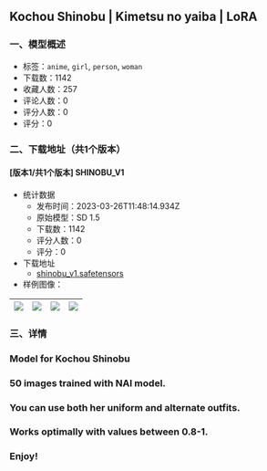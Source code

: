 ## Kochou Shinobu | Kimetsu no yaiba | LoRA
### 一、模型概述

- 标签：`anime`, `girl`, `person`, `woman`
- 下载数：1142
- 收藏人数：257
- 评论人数：0
- 评分人数：0
- 评分：0

### 二、下载地址（共1个版本）

#### [版本1/共1个版本] SHINOBU_V1

- 统计数据
  - 发布时间：2023-03-26T11:48:14.934Z
  - 原始模型：SD 1.5
  - 下载数：1142
  - 评分人数：0
  - 评分：0
- 下载地址
  - [shinobu_v1.safetensors](https://civitai.com/api/download/models/22150)
- 样例图像：

| <img src="https://image.civitai.com/xG1nkqKTMzGDvpLrqFT7WA/c08ab3c1-647a-49ab-a51b-2391c80bd500/width=450/333712.jpeg" /> | <img src="https://image.civitai.com/xG1nkqKTMzGDvpLrqFT7WA/87d367dc-0b38-4d0d-e01d-41522595e800/width=450/333711.jpeg" /> | <img src="https://image.civitai.com/xG1nkqKTMzGDvpLrqFT7WA/fe9616a9-24db-4128-5e52-aa85433d7e00/width=450/333724.jpeg" /> | <img src="https://image.civitai.com/xG1nkqKTMzGDvpLrqFT7WA/aae79b6d-767d-41ea-7c26-4f082c6acc00/width=450/333709.jpeg" /> |
| ---- | ---- | ---- | ---- |


### 三、详情
<h3><strong>Model for Kochou Shinobu</strong></h3><h3><strong>50 images trained with NAI model.</strong></h3><h3><strong>You can use both her uniform and alternate outfits.</strong></h3><h3><strong>Works optimally with values between 0.8-1.</strong></h3><h3><strong>Enjoy!</strong></h3>
